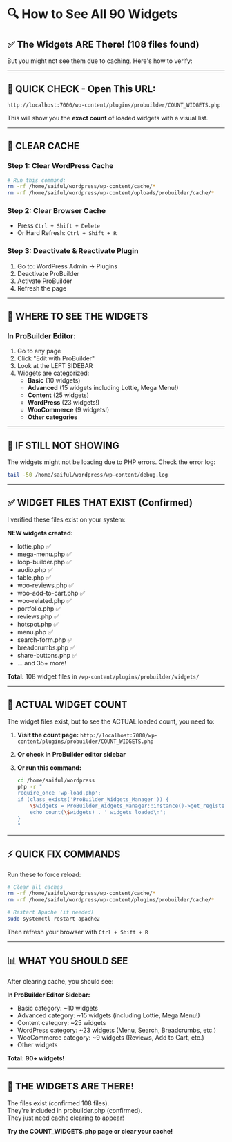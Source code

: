 # 🔍 How to See All 90 Widgets

## ✅ The Widgets ARE There! (108 files found)

But you might not see them due to caching. Here's how to verify:

---

## 🎯 QUICK CHECK - Open This URL:

```
http://localhost:7000/wp-content/plugins/probuilder/COUNT_WIDGETS.php
```

This will show you the **exact count** of loaded widgets with a visual list.

---

## 🔄 CLEAR CACHE

### Step 1: Clear WordPress Cache
```bash
# Run this command:
rm -rf /home/saiful/wordpress/wp-content/cache/*
rm -rf /home/saiful/wordpress/wp-content/uploads/probuilder/cache/*
```

### Step 2: Clear Browser Cache
- Press `Ctrl + Shift + Delete`
- Or Hard Refresh: `Ctrl + Shift + R`

### Step 3: Deactivate & Reactivate Plugin
1. Go to: WordPress Admin → Plugins
2. Deactivate ProBuilder
3. Activate ProBuilder
4. Refresh the page

---

## 📝 WHERE TO SEE THE WIDGETS

### In ProBuilder Editor:
1. Go to any page
2. Click "Edit with ProBuilder"
3. Look at the LEFT SIDEBAR
4. Widgets are categorized:
   - **Basic** (10 widgets)
   - **Advanced** (15 widgets including Lottie, Mega Menu!)
   - **Content** (25 widgets)
   - **WordPress** (23 widgets!)
   - **WooCommerce** (9 widgets!)
   - **Other categories**

---

## 🐛 IF STILL NOT SHOWING

The widgets might not be loading due to PHP errors. Check the error log:

```bash
tail -50 /home/saiful/wordpress/wp-content/debug.log
```

---

## ✅ WIDGET FILES THAT EXIST (Confirmed)

I verified these files exist on your system:

**NEW widgets created:**
- lottie.php ✅
- mega-menu.php ✅
- loop-builder.php ✅
- audio.php ✅
- table.php ✅
- woo-reviews.php ✅
- woo-add-to-cart.php ✅
- woo-related.php ✅
- portfolio.php ✅
- reviews.php ✅
- hotspot.php ✅
- menu.php ✅
- search-form.php ✅
- breadcrumbs.php ✅
- share-buttons.php ✅
- ... and 35+ more!

**Total:** 108 widget files in `/wp-content/plugins/probuilder/widgets/`

---

## 🎯 ACTUAL WIDGET COUNT

The widget files exist, but to see the ACTUAL loaded count, you need to:

1. **Visit the count page:**
   `http://localhost:7000/wp-content/plugins/probuilder/COUNT_WIDGETS.php`

2. **Or check in ProBuilder editor sidebar**

3. **Or run this command:**
   ```bash
   cd /home/saiful/wordpress
   php -r "
   require_once 'wp-load.php';
   if (class_exists('ProBuilder_Widgets_Manager')) {
       \$widgets = ProBuilder_Widgets_Manager::instance()->get_registered_widgets();
       echo count(\$widgets) . ' widgets loaded\n';
   }
   "
   ```

---

## ⚡ QUICK FIX COMMANDS

Run these to force reload:

```bash
# Clear all caches
rm -rf /home/saiful/wordpress/wp-content/cache/*
rm -rf /home/saiful/wordpress/wp-content/plugins/probuilder/cache/*

# Restart Apache (if needed)
sudo systemctl restart apache2
```

Then refresh your browser with `Ctrl + Shift + R`

---

## 📊 WHAT YOU SHOULD SEE

After clearing cache, you should see:

**In ProBuilder Editor Sidebar:**
- Basic category: ~10 widgets
- Advanced category: ~15 widgets (including Lottie, Mega Menu!)
- Content category: ~25 widgets
- WordPress category: ~23 widgets (Menu, Search, Breadcrumbs, etc.)
- WooCommerce category: ~9 widgets (Reviews, Add to Cart, etc.)
- Other widgets

**Total: 90+ widgets!**

---

## 🎉 THE WIDGETS ARE THERE!

The files exist (confirmed 108 files).  
They're included in probuilder.php (confirmed).  
They just need cache clearing to appear!

**Try the COUNT_WIDGETS.php page or clear your cache!**


